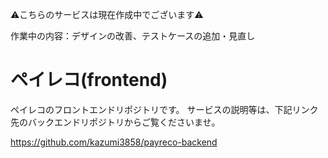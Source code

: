 ⚠️こちらのサービスは現在作成中でございます⚠️

作業中の内容：デザインの改善、テストケースの追加・見直し

# ペイレコ(frontend)

ペイレコのフロントエンドリポジトリです。
サービスの説明等は、下記リンク先のバックエンドリポジトリからご覧くださいませ。

https://github.com/kazumi3858/payreco-backend
